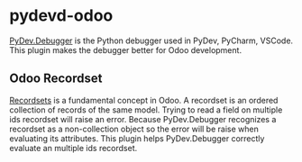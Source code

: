 # pydevd-odoo

[PyDev.Debugger](https://github.com/fabioz/PyDev.Debugger) is the Python debugger used
in PyDev, PyCharm, VSCode. This plugin makes the debugger better for Odoo
development.

## Odoo Recordset
[Recordsets](https://www.odoo.com/documentation/13.0/reference/orm.html#recordsets) is a fundamental concept in Odoo.
A recordset is an ordered collection of records of the same model. Trying to read a field
on multiple ids recordset will raise an error. Because PyDev.Debugger recognizes a recordset as a
non-collection object so the error will be raise when evaluating its attributes. This plugin helps
PyDev.Debugger correctly evaluate an multiple ids recordset.
